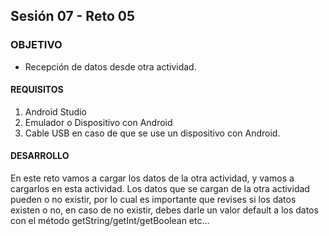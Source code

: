 ## Sesión 07 - Reto 05

### OBJETIVO 
 - Recepción de datos desde otra actividad. 

#### REQUISITOS 
1. Android Studio
2. Emulador o Dispositivo con Android 
3. Cable USB en caso de que se use un dispositivo con Android. 

#### DESARROLLO
En este reto vamos a cargar los datos de la otra actividad, y vamos a cargarlos en esta actividad. Los datos que se cargan de la otra actividad pueden o no existir, por lo cual es importante que revises si los datos existen o no, en caso de no existir, debes darle un valor default a los datos con el método getString/getInt/getBoolean etc...
